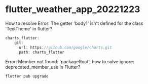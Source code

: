 # flutter_weather_app_20221223

How to resolve Error: The getter 'body1' isn't defined for the class 'TextTheme' in flutter?

```dart
charts_flutter:
    git:
      url: https://github.com/google/charts.git
      path: charts_flutter
```

Error: Member not found: 'packageRoot', how to solve ignore: deprecated_member_use in Flutter?
```dart
flutter pub upgrade
```

